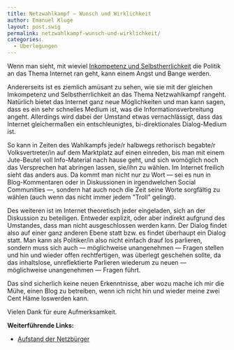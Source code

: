```yaml
---
title: Netzwahlkampf — Wunsch und Wirklichkeit
author: Emanuel Kluge
layout: post.swig
permalink: netzwahlkampf-wunsch-und-wirklichkeit/
categories:
  - Überlegungen
---
```


Wenn man sieht, mit wieviel [Inkompetenz und Selbstherrlichkeit][lawblog] die Politik an das Thema Internet ran geht, kann einem Angst und Bange werden.

Andererseits ist es ziemlich amüsant zu sehen, wie sie mit der gleichen Imkompetenz und Selbstherrlichkeit an das Thema Netzwahlkampf rangeht. Natürlich bietet das Internet ganz neue Möglichkeiten und man kann sagen, dass es ein sehr schnelles Medium ist, was die Informationsverbreitung angeht. Allerdings wird dabei der Umstand etwas vernachlässigt, dass das Internet gleichermaßen ein entschleunigtes, bi-direktionales Dialog-Medium ist.

So kann in Zeiten des Wahlkampfs jede/r halbwegs rethorisch begabte/r Volksvertreter/in auf dem Marktplatz auf einen einreden, bis man mit einem Jute-Beutel voll Info-Material nach hause geht, und sich womöglich noch das Versprechen hat abringen lassen, sie/ihn zu wählen. Im Internet freilich sieht das anders aus. Da kommt man nicht nur zu Wort &mdash; sei es nun in Blog-Kommentaren oder in Diskussionen in irgendwelchen Social Communities &mdash;, sondern hat auch noch die Zeit seine Worte sorgfältig zu wählen (auch wenn das nicht immer jedem "Troll" gelingt).

Des weiteren ist im Internet theoretisch jeder eingeladen, sich an der Diskussion zu beteiligen. Entweder explizit, oder aber indirekt aufgrund des Umstandes, dass man nicht ausgeschlossen werden kann. Der Dialog findet also auf einer ganz anderen Ebene statt bzw. es findet überhaupt ein Dialog statt. Man kann als Politiker/in also nicht einfach drauf los parlieren, sondern muss sich auch &mdash; möglichweise unangenehmen &mdash; Fragen stellen und hin und wieder offen rechtfertigen, was überlegt geschehen sollte, da das inhaltslose, unreflektierte Parlieren wiederum zu neuen &mdash; möglichweise unangenehmen &mdash; Fragen führt.

Das sind sicherlich keine neuen Erkenntnisse, aber wozu mache ich mir die Mühe, einen Blog zu betreiben, wenn ich nicht hin und wieder meine zwei Cent Häme loswerden kann.

Vielen Dank für eure Aufmerksamkeit.

**Weiterführende Links:**

- [Aufstand der Netzbürger][spiegel]

[lawblog]: http://www.lawblog.de/index.php/archives/2009/08/02/die-meinungsfreiheit-als-sondermull/
[spiegel]: http://www.spiegel.de/spiegel/0,1518,639993,00.html
